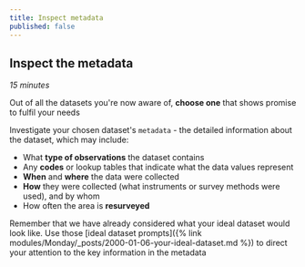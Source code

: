 ```yaml
---
title: Inspect metadata
published: false
---
```


## Inspect the metadata
*15 minutes*

Out of all the datasets you're now aware of, **choose one** that shows promise to fulfil your needs

Investigate your chosen dataset's `metadata` - the detailed information about the dataset, which may include:
- What **type of observations** the dataset contains
- Any **codes** or lookup tables that indicate what the data values represent
- **When** and **where** the data were collected
- **How** they were collected (what instruments or survey methods were used), and by whom
- How often the area is **resurveyed** 

Remember that we have already considered what your ideal dataset would look like.  Use those [ideal dataset prompts]({% link modules/Monday/_posts/2000-01-06-your-ideal-dataset.md %}) to direct your attention to the key information in the metadata
